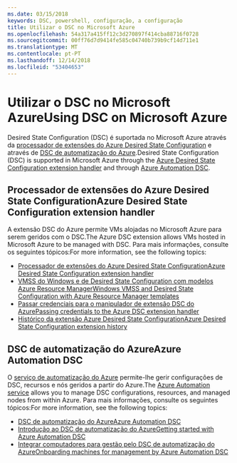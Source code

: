 ```yaml
---
ms.date: 03/15/2018
keywords: DSC, powershell, configuração, a configuração
title: Utilizar o DSC no Microsoft Azure
ms.openlocfilehash: 54a317a415ff12c3d270897f414cba88716f0728
ms.sourcegitcommit: 00ff76d7d9414fe585c04740b739b9cf14d711e1
ms.translationtype: MT
ms.contentlocale: pt-PT
ms.lasthandoff: 12/14/2018
ms.locfileid: "53404653"
---
```

# <a name="using-dsc-on-microsoft-azure"></a><span data-ttu-id="0ef10-103">Utilizar o DSC no Microsoft Azure</span><span class="sxs-lookup"><span data-stu-id="0ef10-103">Using DSC on Microsoft Azure</span></span>

<span data-ttu-id="0ef10-104">Desired State Configuration (DSC) é suportada no Microsoft Azure através da [processador de extensões do Azure Desired State Configuration](/azure/virtual-machines/extensions/dsc-overview) e através de [DSC de automatização do Azure](/azure/automation/automation-dsc-overview).</span><span class="sxs-lookup"><span data-stu-id="0ef10-104">Desired State Configuration (DSC) is supported in Microsoft Azure through the [Azure Desired State Configuration extension handler](/azure/virtual-machines/extensions/dsc-overview) and through [Azure Automation DSC](/azure/automation/automation-dsc-overview).</span></span>

## <a name="azure-desired-state-configuration-extension-handler"></a><span data-ttu-id="0ef10-105">Processador de extensões do Azure Desired State Configuration</span><span class="sxs-lookup"><span data-stu-id="0ef10-105">Azure Desired State Configuration extension handler</span></span>

<span data-ttu-id="0ef10-106">A extensão DSC do Azure permite VMs alojadas no Microsoft Azure para serem geridos com o DSC.</span><span class="sxs-lookup"><span data-stu-id="0ef10-106">The Azure DSC extension allows VMs hosted in Microsoft Azure to be managed with DSC.</span></span>
<span data-ttu-id="0ef10-107">Para mais informações, consulte os seguintes tópicos:</span><span class="sxs-lookup"><span data-stu-id="0ef10-107">For more information, see the following topics:</span></span>

- [<span data-ttu-id="0ef10-108">Processador de extensões do Azure Desired State Configuration</span><span class="sxs-lookup"><span data-stu-id="0ef10-108">Azure Desired State Configuration extension handler</span></span>](/azure/virtual-machines/extensions/dsc-overview)
- [<span data-ttu-id="0ef10-109">VMSS do Windows e de Desired State Configuration com modelos Azure Resource Manager</span><span class="sxs-lookup"><span data-stu-id="0ef10-109">Windows VMSS and Desired State Configuration with Azure Resource Manager templates</span></span>](/azure/virtual-machines/extensions/dsc-template)
- [<span data-ttu-id="0ef10-110">Passar credenciais para o manipulador de extensão DSC do Azure</span><span class="sxs-lookup"><span data-stu-id="0ef10-110">Passing credentials to the Azure DSC extension handler</span></span>](/azure/virtual-machines/extensions/dsc-credentials)
- [<span data-ttu-id="0ef10-111">Histórico da extensão Azure Desired State Configuration</span><span class="sxs-lookup"><span data-stu-id="0ef10-111">Azure Desired State Configuration extension history</span></span>](azureDscexthistory.md)

## <a name="azure-automation-dsc"></a><span data-ttu-id="0ef10-112">DSC de automatização do Azure</span><span class="sxs-lookup"><span data-stu-id="0ef10-112">Azure Automation DSC</span></span>

<span data-ttu-id="0ef10-113">O [serviço de automatização do Azure](https://azure.microsoft.com/en-us/services/automation/) permite-lhe gerir configurações de DSC, recursos e nós geridos a partir do Azure.</span><span class="sxs-lookup"><span data-stu-id="0ef10-113">The [Azure Automation service](https://azure.microsoft.com/en-us/services/automation/) allows you to manage DSC configurations, resources, and managed nodes from within Azure.</span></span> <span data-ttu-id="0ef10-114">Para mais informações, consulte os seguintes tópicos:</span><span class="sxs-lookup"><span data-stu-id="0ef10-114">For more information, see the following topics:</span></span>

- [<span data-ttu-id="0ef10-115">DSC de automatização do Azure</span><span class="sxs-lookup"><span data-stu-id="0ef10-115">Azure Automation DSC</span></span>](/azure/automation/automation-dsc-overview)
- [<span data-ttu-id="0ef10-116">Introdução ao DSC de automatização do Azure</span><span class="sxs-lookup"><span data-stu-id="0ef10-116">Getting started with Azure Automation DSC</span></span>](/azure/automation/automation-dsc-getting-started)
- [<span data-ttu-id="0ef10-117">Integrar computadores para gestão pelo DSC de automatização do Azure</span><span class="sxs-lookup"><span data-stu-id="0ef10-117">Onboarding machines for management by Azure Automation DSC</span></span>](/azure/automation/automation-dsc-onboarding)